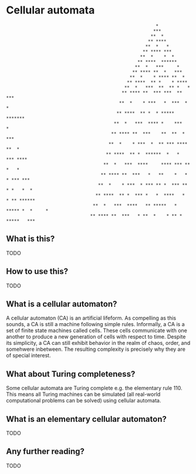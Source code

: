 # Cellular automata

                                                             *                                                                 
                                                            ***                                                                
                                                           **  *                                                               
                                                          ** ****                                                              
                                                         **  *   *                                                             
                                                        ** **** ***                                                            
                                                       **  *    *  *                                                           
                                                      ** ****  ******                                                          
                                                     **  *   ***     *                                                         
                                                    ** **** **  *   ***                                                        
                                                   **  *    * **** **  *                                                       
                                                  ** ****  ** *    * ****                                                      
                                                 **  *   ***  **  ** *   *                                                     
                                                ** **** **  *** ***  ** ***                                                    
                                               **  *    * ***   *  ***  *  *                                                   
                                              ** ****  ** *  * *****  *******                                                  
                                             **  *   ***  **** *    ***      *                                                 
                                            ** **** **  ***    **  **  *    ***                                                
                                           **  *    * ***  *  ** *** ****  **  *                                               
                                          ** ****  ** *  ******  *   *   *** ****                                              
                                         **  *   ***  ****     **** *** **   *   *                                             
                                        ** **** **  ***   *   **    *   * * *** ***                                            
                                       **  *    * ***  * *** ** *  *** ** * *   *  *                                           
                                      ** ****  ** *  *** *   *  ****   *  * ** ******                                          
                                     **  *   ***  ****   ** *****   * ***** *  *     *                                         
                                    ** **** **  ***   * **  *    * ** *     *****   ***                                        
## What is this?
TODO

## How to use this?
TODO

## What is a cellular automaton?
A cellular automaton (CA) is an artificial lifeform. As compelling as this sounds, a CA is still a machine following simple rules. Informally, a CA is a set of finite state machines called cells. These cells communicate with one another to produce a new generation of cells with respect to time. Despite its simplicity, a CA can still exhibit behavior in the realm of chaos, order, and somehwere inbetween. The resulting complexity is precisely why they are of special interest.

## What about Turing completeness?
Some cellular automata are Turing complete e.g. the elementary rule 110. This means all Turing machines can be simulated (all real-world computational problems can be solved) using cellular automata.

## What is an elementary cellular automaton?
TODO

## Any further reading?
TODO

